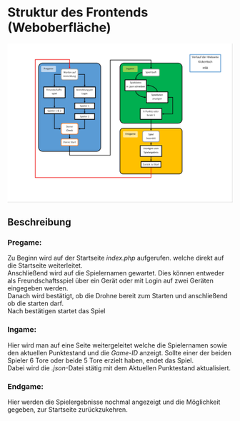 # Struktur des Frontends (Weboberfläche)
![WebseitenVerlaufsplan](/docs/Gesamtsystem/WebseitenVerlauf.jpg)
## Beschreibung
### Pregame:
Zu Beginn wird auf der Startseite *index.php* aufgerufen. welche direkt auf die Startseite weiterleitet. <br>
Anschließend wird auf die Spielernamen gewartet. Dies können entweder als Freundschaftsspiel über ein Gerät oder mit Login auf zwei Geräten eingegeben werden. <br>
Danach wird bestätigt, ob die Drohne bereit zum Starten und anschließend ob die starten darf. <br>
Nach bestätigen startet das Spiel <br>

### Ingame:
Hier wird man auf eine Seite weitergeleitet welche die Spielernamen sowie den aktuellen Punktestand und die *Game-ID* anzeigt. Sollte einer der beiden Spieler 6 Tore oder beide 5 Tore erzielt haben, endet das Spiel. <br>
Dabei wird die *.json*-Datei stätig mit dem Aktuellen Punktestand aktualisiert.<br>

### Endgame:
Hier werden die Spielergebnisse nochmal angezeigt und die Möglichkeit gegeben, zur Startseite zurückzukehren.


